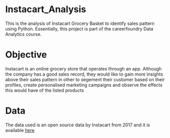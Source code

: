 # Instacart_Analysis
This is the analysis of Instacart Grocery Basket to identify sales pattern using Python. Essentially, this project is part of the careerfoundry Data Analytics course.
# Objective
Instacart is an online grocery store that operates through an app. Although the company has a good sales record, they would like to gain more insights above their sales pattern in other to segement their customer based on their profiles, create personalised marketing campaigns and observe the effects this would have of the listed products 
# Data
The data used is an open source data by Instacart from 2017 and it is available [here](https://www.instacart.com/datasets/grocery-shopping-2017)
